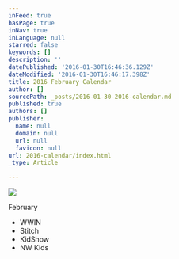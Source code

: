 ```yaml
---
inFeed: true
hasPage: true
inNav: true
inLanguage: null
starred: false
keywords: []
description: ''
datePublished: '2016-01-30T16:46:36.129Z'
dateModified: '2016-01-30T16:46:17.398Z'
title: 2016 February Calendar
author: []
sourcePath: _posts/2016-01-30-2016-calendar.md
published: true
authors: []
publisher:
  name: null
  domain: null
  url: null
  favicon: null
url: 2016-calendar/index.html
_type: Article

---
```

![](https://s3-us-west-2.amazonaws.com/the-grid-img/p/836cd687abf3407335b5bd3725127887521d8c45.jpg)

February

* WWIN
* Stitch
* KidShow
* NW Kids
